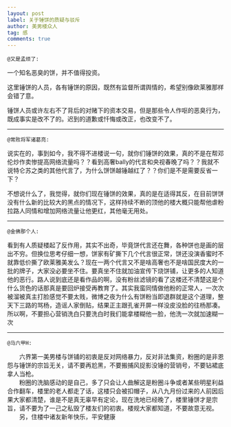 ```yaml
---
layout: post
label: 关于锤饼的质疑与驳斥
author: 美男楼众人
tag: 感
comments: true
---
```


    @又是孟烦了:
    
一个知名恶臭的饼，并不值得投资。

这里锤饼的人员，各有锤饼的原因，既然有监督所谓舆情的，希望别像欧莱雅那样会错了意。

锤饼人员或许左右不了背后的对赌下的资本交易，但是那些令人作呕的恶臭行为，既成事实是改不了的。迟到的道歉或忏悔或改正，也改变不了。

---

    @常败将军诸葛亮:

说实在的，事到如今，我不得不进楼说一句，就你们锤饼的效果，真的不是在帮邓伦炒作卖惨提高网络流量吗？？看到高奢bally的代言和央视春晚了吗？？我就不说特仑苏之类的其他代言了，为什么饼饼越锤越红了？？你们是不是需要反省一下？

不想说什么了，我觉得，就你们现在锤饼的效果，真的是在适得其反，在目前饼饼没有什么新的比较大的黑点的情况下，这样持续不断的顶他的楼大概只能帮他虐粉拉路人同情和增加网络流量让他更红，其他毫无用处。

---

    @金佛那个人:

看到有人质疑楼起了反作用，其实不出奇，毕竟饼代言还在舞，各种饼也是画的层出不穷。但换位思考仔细一想，饼家有矿撕下几个代言很正常，饼还没演香蜜时不就靠低价撕了欧莱雅美发么？现在一两个代言又不是啥高奢也不是啥国民度大的一批的牌子，大家没必要坐不住。要真坐不住就加油宣传下烧饼铺，让更多的人知道他的恶行。路人说到底还是看作品的啊，没有粉丝滤镜的看了这楼还不清楚这是个什么货色的话那真是要回炉接受再教育了。其实我蛮同情做他粉的正常人，一次次被溜被真主打脸感觉不要太贱，微博之夜为什么有饼粉当即退群就是这个道理，整天下三路的骂杨，造谣人家倒贴，结果正主跟孔雀开屏一样没皮没脸的往杨那凑。所以啊，不要担心营销洗白只要洗白时我们能拿楼糊他一脸，他洗一次就加速糊一次

---

    @马六甲H:

　　六界第一美男楼与饼铺的初衷是反对网络暴力，反对非法集资，粉圈的是非恩怨与锤饼的宗旨无关，请不要再尬黑，不要搬捕风捉影没锤的营销号，不要钻裙底拿人当枪。   
　　粉圈的洗脑感动的是自己，多了只会让人曲解这是粉圈斗争或者某些明星利益合作翻车，楼里的老人都走了话，这楼只会被扣帽子，从八九月份过来的人前因后果大家都清楚，谁是不是真无辜早有定论，现在洗地已经晚了，楼里锤饼才是宗旨，请不要为了一己之私毁了楼友们的初衷。楼规大家都知道，不要故意无视。   
　　另，住楼中诸友新年快乐，平安健康